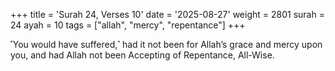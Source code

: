 +++
title = 'Surah 24, Verses 10'
date = '2025-08-27'
weight = 2801
surah = 24
ayah = 10
tags = ["allah", "mercy", "repentance"]
+++

˹You would have suffered,˺ had it not been for Allah’s grace and mercy upon you, and had Allah not been Accepting of Repentance, All-Wise.